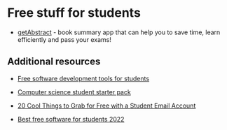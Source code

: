 # Free stuff for students

- [getAbstract](https://www.getabstract.com/en/subscribe/students) - book summary app that can help you to save time, learn efficiently and pass your exams!


## Additional resources

- [Free software development tools for students](https://github.com/kamath/student-free-stuff)

- [Computer science student starter pack](https://github.com/dilum1995/cs-student-starter-pack)

- [20 Cool Things to Grab for Free with a Student Email Account](https://www.webemployed.com/free-stuff-with-student-email-account/)

- [Best free software for students 2022](https://www.savethestudent.org/save-money/free-software-for-students.html)
